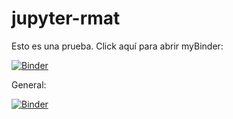 # jupyter-rmat

Esto es una prueba. Click aquí para abrir myBinder: 

[![Binder](https://mybinder.org/badge_logo.svg)](https://mybinder.org/v2/gh/navasmontilla/jupyter-rmat/master?filepath=P9_python%2Fnotebook.ipynb)

General:

[![Binder](https://mybinder.org/badge_logo.svg)](https://mybinder.org/v2/gh/navasmontilla/jupyter-rmat/master)
